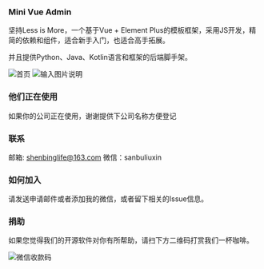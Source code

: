 ### Mini Vue Admin
坚持Less is More，一个基于Vue + Element Plus的模板框架，采用JS开发，精简的依赖和组件，适合新手入门，也适合高手拓展。  

并且提供Python、Java、Kotlin语言和框架的后端脚手架。

![首页](https://foruda.gitee.com/images/1724292048404191968/8eb453ad_380358.png "屏幕截图")
![输入图片说明](https://foruda.gitee.com/images/1724292066358026623/d6a87c35_380358.png "屏幕截图")

### 他们正在使用
如果你的公司正在使用，谢谢提供下公司名称方便登记

### 联系
邮箱: shenbinglife@163.com
微信：sanbuliuxin

### 如何加入
请发送申请邮件或者添加我的微信，或者留下相关的Issue信息。

### 捐助
如果您觉得我们的开源软件对你有所帮助，请扫下方二维码打赏我们一杯咖啡。

![微信收款码](https://foruda.gitee.com/images/1724291900065276497/fa78588f_380358.png "屏幕截图")

